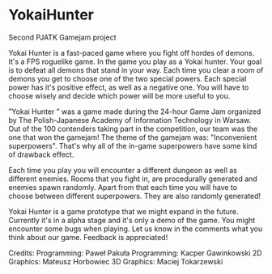 # YokaiHunter
Second PJATK Gamejam project

Yokai Hunter is a fast-paced game where you fight off hordes of demons. It's a FPS roguelike game. In the game you play as a Yokai hunter. Your goal is to defeat all demons that stand in your way. Each time you clear a room of demons you get to choose one of the two special powers. Each special power has it's positive effect, as well as a negative one. You will have to choose wisely and decide which power will be more useful to you.

”Yokai Hunter ” was a game made during the 24-hour Game Jam organized by The Polish-Japanese Academy of Information Technology in Warsaw. Out of the 100 contenders taking part in the competition, our team was the one that won the gamejam! The theme of the gamejam was: "Inconvenient superpowers". That's why all of the in-game superpowers have some kind of drawback effect.

Each time you play you will encounter a different dungeon as well as different enemies. Rooms that you fight in, are procedurally generated and enemies spawn randomly. Apart from that each time you will have to choose between different superpowers. They are also randomly generated!

Yokai Hunter is a game prototype that we might expand in the future. Currently it's in a alpha stage and it's only a demo of the game. You might encounter some bugs when playing. 
Let us know in the comments what you think about our game. Feedback is appreciated!

Credits: 
  Programming: Paweł Pakuła 
  Programming: Kacper Gawinkowski 
  2D Graphics: Mateusz Horbowiec 
  3D Graphics: Maciej Tokarzewski
